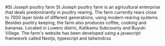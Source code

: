 #St Joseph poultry farm
St Joseph poultry farm is an agricultural enterprise that deals predominantly in poultry rearing. The farm currently rears close to 7000 layer birds of different generations, using modern rearing systems. Besides puoltry keeping, the farm also produces coffee, cooking and bananas. Located in Luwero distric, Katikamu Subcounty and Buyuki Village. The farm's website has been developed using a javascript framework called Nextjs, typescript and tailwindcss
